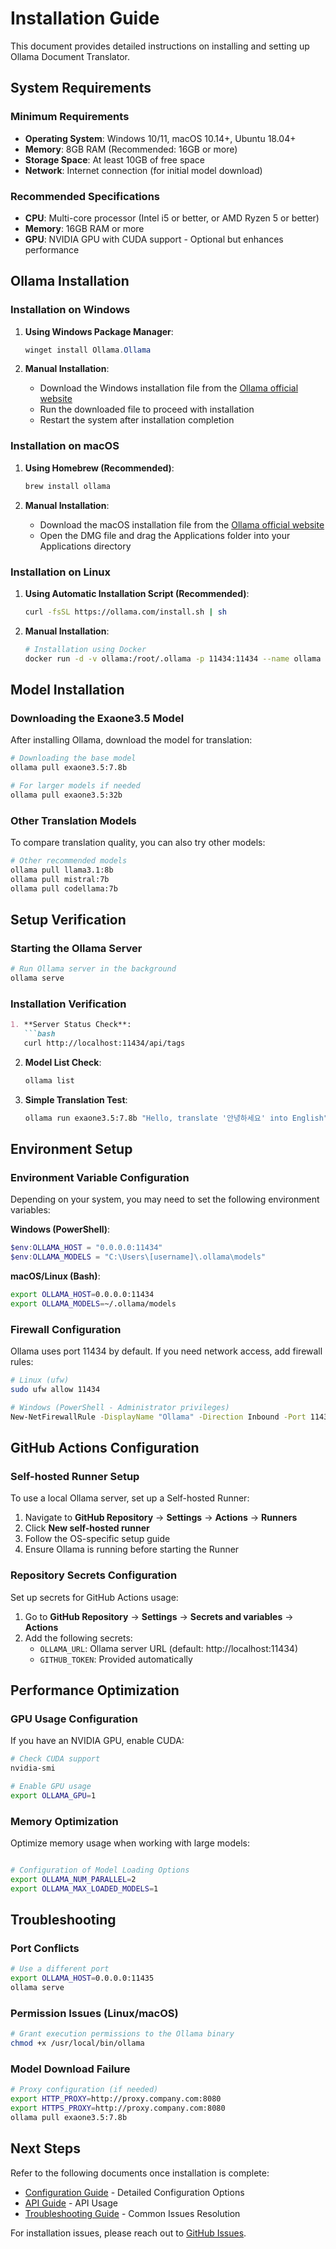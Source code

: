 # Installation Guide

This document provides detailed instructions on installing and setting up Ollama Document Translator.

## System Requirements

### Minimum Requirements
- **Operating System**: Windows 10/11, macOS 10.14+, Ubuntu 18.04+
- **Memory**: 8GB RAM (Recommended: 16GB or more)
- **Storage Space**: At least 10GB of free space
- **Network**: Internet connection (for initial model download)

### Recommended Specifications
- **CPU**: Multi-core processor (Intel i5 or better, or AMD Ryzen 5 or better)
- **Memory**: 16GB RAM or more
- **GPU**: NVIDIA GPU with CUDA support - Optional but enhances performance

## Ollama Installation

### Installation on Windows

1. **Using Windows Package Manager**:
   ```powershell
   winget install Ollama.Ollama
   ```

2. **Manual Installation**:
   - Download the Windows installation file from the [Ollama official website](https://ollama.com/download)
   - Run the downloaded file to proceed with installation
   - Restart the system after installation completion

### Installation on macOS

1. **Using Homebrew (Recommended)**:
   ```bash
   brew install ollama
   ```

2. **Manual Installation**:
   - Download the macOS installation file from the [Ollama official website](https://ollama.com/download)
   - Open the DMG file and drag the Applications folder into your Applications directory

### Installation on Linux

1. **Using Automatic Installation Script (Recommended)**:
   ```bash
   curl -fsSL https://ollama.com/install.sh | sh
   ```

2. **Manual Installation**:
   ```bash
   # Installation using Docker
   docker run -d -v ollama:/root/.ollama -p 11434:11434 --name ollama ollama/ollama
   ```

## Model Installation

### Downloading the Exaone3.5 Model

After installing Ollama, download the model for translation:

```bash
# Downloading the base model
ollama pull exaone3.5:7.8b

# For larger models if needed
ollama pull exaone3.5:32b
```

### Other Translation Models

To compare translation quality, you can also try other models:

```bash
# Other recommended models
ollama pull llama3.1:8b
ollama pull mistral:7b
ollama pull codellama:7b
```

## Setup Verification

### Starting the Ollama Server

```bash
# Run Ollama server in the background
ollama serve
```

### Installation Verification

```markdown
1. **Server Status Check**:
   ```bash
   curl http://localhost:11434/api/tags
   ```

2. **Model List Check**:
   ```bash
   ollama list
   ```

3. **Simple Translation Test**:
   ```bash
   ollama run exaone3.5:7.8b "Hello, translate '안녕하세요' into English"
   ```

## Environment Setup

### Environment Variable Configuration

Depending on your system, you may need to set the following environment variables:

**Windows (PowerShell)**:
```powershell
$env:OLLAMA_HOST = "0.0.0.0:11434"
$env:OLLAMA_MODELS = "C:\Users\[username]\.ollama\models"
```

**macOS/Linux (Bash)**:
```bash
export OLLAMA_HOST=0.0.0.0:11434
export OLLAMA_MODELS=~/.ollama/models
```

### Firewall Configuration

Ollama uses port 11434 by default. If you need network access, add firewall rules:

```bash
# Linux (ufw)
sudo ufw allow 11434

# Windows (PowerShell - Administrator privileges)
New-NetFirewallRule -DisplayName "Ollama" -Direction Inbound -Port 11434 -Protocol TCP -Action Allow
```

## GitHub Actions Configuration

### Self-hosted Runner Setup

To use a local Ollama server, set up a Self-hosted Runner:

1. Navigate to **GitHub Repository** → **Settings** → **Actions** → **Runners**
2. Click **New self-hosted runner**
3. Follow the OS-specific setup guide
4. Ensure Ollama is running before starting the Runner

### Repository Secrets Configuration

Set up secrets for GitHub Actions usage:

1. Go to **GitHub Repository** → **Settings** → **Secrets and variables** → **Actions**
2. Add the following secrets:
   - `OLLAMA_URL`: Ollama server URL (default: http://localhost:11434)
   - `GITHUB_TOKEN`: Provided automatically

## Performance Optimization

### GPU Usage Configuration

If you have an NVIDIA GPU, enable CUDA:

```bash
# Check CUDA support
nvidia-smi

# Enable GPU usage
export OLLAMA_GPU=1
```

### Memory Optimization

Optimize memory usage when working with large models:
```markdown
```

```bash
# Configuration of Model Loading Options
export OLLAMA_NUM_PARALLEL=2
export OLLAMA_MAX_LOADED_MODELS=1
```

## Troubleshooting

### Port Conflicts
```bash
# Use a different port
export OLLAMA_HOST=0.0.0.0:11435
ollama serve
```

### Permission Issues (Linux/macOS)
```bash
# Grant execution permissions to the Ollama binary
chmod +x /usr/local/bin/ollama
```

### Model Download Failure
```bash
# Proxy configuration (if needed)
export HTTP_PROXY=http://proxy.company.com:8080
export HTTPS_PROXY=http://proxy.company.com:8080
ollama pull exaone3.5:7.8b
```

## Next Steps

Refer to the following documents once installation is complete:

- [Configuration Guide](configuration.md) - Detailed Configuration Options
- [API Guide](api-guide.md) - API Usage
- [Troubleshooting Guide](troubleshooting.md) - Common Issues Resolution

For installation issues, please reach out to [GitHub Issues](https://github.com/your-username/ollama-doc-translator/issues).